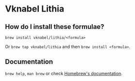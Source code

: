 # Vknabel Lithia

## How do I install these formulae?

`brew install vknabel/lithia/<formula>`

Or `brew tap vknabel/lithia` and then `brew install <formula>`.

## Documentation

`brew help`, `man brew` or check [Homebrew's documentation](https://docs.brew.sh).
